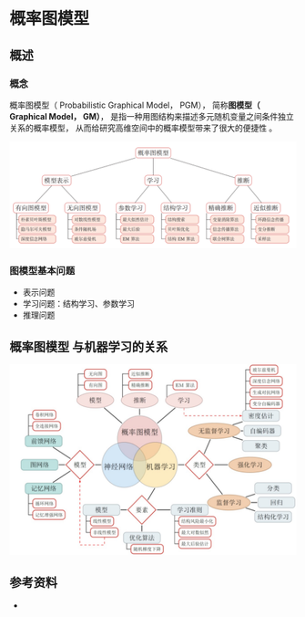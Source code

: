# 概率图模型

## 概述

### 概念

概率图模型（ Probabilistic Graphical Model， PGM）， 简称**图模型（ Graphical Model， GM）**， 是指一种用图结构来描述多元随机变量之间条件独立关系的概率模型， 从而给研究高维空间中的概率模型带来了很大的便捷性 。

![image-20200904103942415](../graph/image-20200904103942415.png)

### 图模型基本问题

* 表示问题
* 学习问题：结构学习、参数学习
* 推理问题

## 概率图模型 与机器学习的关系

![image-20200904101654608](../graph/image-20200904101654608.png)

## 参考资料

* 

